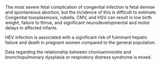 The most severe fetal complication of congenital infection is fetal demise and spontaneous abortion, but the incidence of this is difficult to estimate. Congenital toxoplasmosis, rubella, CMV, and HSV can result in low birth weight, failure to thrive, and significant neurodevelopmental and motor delays in affected infants.

HEV infection is associated with a significant risk of fulminant hepatic failure and death in pregnant women compared to the general population.

Data regarding the relationship between chorioamnionitis and bronchopulmonary dysplasia or respiratory distress syndrome is mixed.